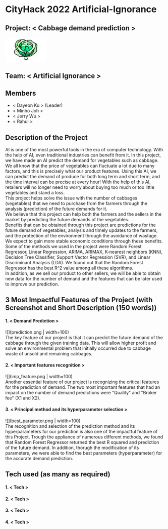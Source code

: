 # CityHack 2022 Artificial-Ignorance
## Project: < Cabbage demand prediction >
![Cabbage](cabbage_logo.png)

## Team: < Artificial Ignorance >
## Members
- < Dayeon Ku > (Leader)
- < Minho Joh >
- < Jerry Wu >
- < Rahul >

## Description of the Project
AI is one of the most powerful tools in the era of computer technology. With the help of AI, even traditional industries can benefit from it. In this project, we have made an AI predict the demand for vegetables such as cabbage. We all know that the price of vegetables can fluctuate a lot due to many factors, and this is precisely what our product features. Using this AI, we can predict the demand of produce for both long term and short term, and the time interval can be precise at every hour! With the help of this AI, retailers will no longer need to worry about buying too much or too little vegetables and stand a loss.  <br />
This project helps solve the issue with the number of cabbages (vegetables) that we need to purchase from the farmers through the analysis (prediction) of the future demands for it. <br />
We believe that this project can help both the farmers and the sellers in the market by predicting the future demands of the vegetables. <br />
Benefits that can be obtained through this project are predictions for the future demand of vegetables, analysis and timely updates to the farmers, and the protection of the environment through the avoidance of wastage. We expect to gain more stable economic conditions through these benefits. <br />
Some of the methods we used in the project were Random Forest Regressor, Linear Regression, ARIMA, ARIMAX, K-nearest neighbors (KNN), Decision Tree Classifier, Support Vector Regression (SVR), and Linear Discriminant Analysis (LDA). We found out that the Random Forest Regressor has the best R^2 value among all these algorithms. <br />
In addition, as we sell our product to other sellers, we will be able to obtain new data for the number of demand and the features that can be later used to improve our prediction. <br />

## 3 Most Impactful Features of the Project (with Screenshot and Short Description (150 words))
#### 1. < Demand Prediction >
![](prediction.png | width=100) <br />
The key feature of our project is that it can predict the future demand of the cabbage through the given training data. This will allow higher profit and solve an environmental problem that initially occurred due to cabbage waste of unsold and remaining cabbages. <br />
#### 2. < Important features recognition >
![](imp_feature.png | width=100) <br />
Another essential feature of our project is recognizing the critical features for the prediction of demand. The two most important features that had an impact on the number of demand predictions were "Quality" and "Broker fee" (X1 and X2). <br />
#### 3. < Principal method and its hyperparameter selection >
![](best_parameter.png | width=100) <br />
The recognition and selection of the prediction method and its hyperparameters for our prediction is also one of the impactful feature of this Project. Trough the appliance of numerous different methods, we found that Random Forest Regressor returned the best R squared and prediction of the future demand. In addition, thorugh the modification of its parameters, we were able to find the best parameters (hyperparameter) for the accurate demand prediction. <br />

## Tech used (as many as required)
#### 1. < Tech >


#### 2. < Tech >

#### 3. < Tech >

#### 4. < Tech >
